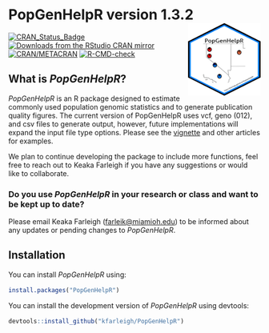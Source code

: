 
# PopGenHelpR version 1.3.2 <img src="man/figures/PGH_Logo_Outlined.png" align="right" width="145" height = "145"/>

<!-- badges: start -->
[![CRAN_Status_Badge](https://www.r-pkg.org/badges/version/PopGenHelpR)](https://cran.r-project.org/package=PopGenHelpR)
[![Downloads from the RStudio CRAN
mirror](https://cranlogs.r-pkg.org/badges/PopGenHelpR)](https://cran.r-project.org/package=PopGenHelpR)
[![CRAN/METACRAN](https://img.shields.io/cran/l/PopGenHelpR)](https://opensource.org/licenses/GPL-3.0)
[![R-CMD-check](https://github.com/kfarleigh/PopGenHelpR/actions/workflows/R-CMD-check.yaml/badge.svg)](https://github.com/kfarleigh/PopGenHelpR/actions/workflows/R-CMD-check.yaml)
<!-- badges: end -->

## What is *PopGenHelpR*?
*PopGenHelpR* is an R package designed to estimate commonly used population genomic statistics and to generate publication quality figures. The current version of PopGenHelpR uses vcf, geno (012), and csv files to generate output, however, future implementations will expand the input file type options. Please see the [vignette](https://kfarleigh.github.io/PopGenHelpR/articles/PopGenHelpR_vignette.html) and other articles for examples. 

We plan to continue developing the package to include more functions, feel free to reach out to Keaka Farleigh if you have any suggestions or would like to collaborate. 

### Do you use *PopGenHelpR* in your research or class and want to be kept up to date?
Please email Keaka Farleigh (farleik@miamioh.edu) to be informed about any updates or pending changes to *PopGenHelpR*. 


## Installation

You can install *PopGenHelpR* using:

```r
install.packages("PopGenHelpR")
```

You can install the development version of *PopGenHelpR* using devtools:

``` r
devtools::install_github("kfarleigh/PopGenHelpR")
```

